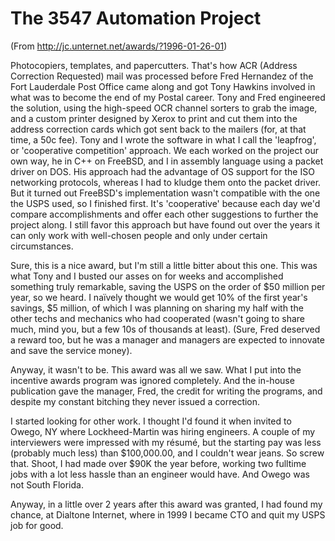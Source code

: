 # The 3547 Automation Project

(From <http://jc.unternet.net/awards/?1996-01-26-01>)

Photocopiers, templates, and papercutters. That's how ACR (Address Correction
Requested) mail was processed before Fred Hernandez of the Fort Lauderdale
Post Office came along and got Tony Hawkins involved in what was to become
the end of my Postal career. Tony and Fred engineered the solution, using
the high-speed OCR channel sorters to grab the image, and a custom printer
designed by Xerox to print and cut them into the address correction cards
which got sent back to the mailers (for, at that time, a 50c fee). Tony and
I wrote the software in what I call the 'leapfrog', or 'cooperative
competition' approach. We each worked on the project our own way, he in C++
on FreeBSD, and I in assembly language using a packet driver on DOS. His
approach had the advantage of OS support for the ISO networking protocols,
whereas I had to kludge them onto the packet driver. But it turned out
FreeBSD's implementation wasn't compatible with the one the USPS used, so I
finished first. It's 'cooperative' because each day we'd compare
accomplishments and offer each other suggestions to further the project
along. I still favor this approach but have found out over the years it can
only work with well-chosen people and only under certain circumstances.

Sure, this is a nice award, but I'm still a little bitter about this one.
This was what Tony and I busted our asses on for weeks and accomplished
something truly remarkable, saving the USPS on the order of $50 million per
year, so we heard. I naïvely thought we would get 10% of the first year's
savings, $5 million, of which I was planning on sharing my half with the
other techs and mechanics who had cooperated (wasn't going to share much,
mind you, but a few 10s of thousands at least). (Sure, Fred deserved a reward
too, but he was a manager and managers are expected to innovate and save
the service money).

Anyway, it wasn't to be. This award was all we saw. What I put into the
incentive awards program was ignored completely. And the in-house publication
gave the manager, Fred, the credit for writing the programs, and despite
my constant bitching they never issued a correction.

I started looking for other work. I thought I'd found it when invited to
Owego, NY where Lockheed-Martin was hiring engineers. A couple of my
interviewers were impressed with my résumé, but the starting pay was less
(probably much less) than $100,000.00, and I couldn't wear jeans. So screw
that. Shoot, I had made over $90K the year before, working two fulltime jobs
with a lot less hassle than an engineer would have. And Owego was not South
Florida.

Anyway, in a little over 2 years after this award was granted, I had found
my chance, at Dialtone Internet, where in 1999 I became CTO and quit my USPS
job for good. 
